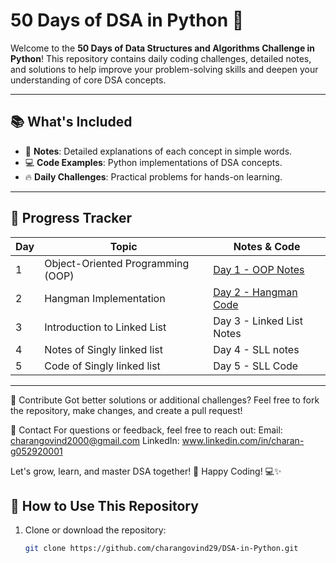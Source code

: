 # 50 Days of DSA in Python 🚀  

Welcome to the **50 Days of Data Structures and Algorithms Challenge in Python**! This repository contains daily coding challenges, detailed notes, and solutions to help improve your problem-solving skills and deepen your understanding of core DSA concepts.

---

## 📚 What's Included
- 📝 **Notes**: Detailed explanations of each concept in simple words.
- 💻 **Code Examples**: Python implementations of DSA concepts.
- 🔥 **Daily Challenges**: Practical problems for hands-on learning.

---

## 📅 Progress Tracker
| Day | Topic                              | Notes & Code                   |
|-----|------------------------------------|---------------------------------|
| 1   | Object-Oriented Programming (OOP) | [Day 1 - OOP Notes]([(https://github.com/charangovind29/DSA-in-Python/blob/main/Notes%20on%20ObjectOrientedProgramming.pdf)]) |
| 2   | Hangman Implementation            | [Day 2 - Hangman Code]([https://github.com/charangovind29/DSA-in-Python/tree/main](https://github.com/charangovind29/DSA-in-Python/blob/main/OOPs%20Hangman%20Project.py)) |
| 3   | Introduction to Linked List       | Day 3 - Linked List Notes|
| 4   | Notes of Singly linked list       | Day 4 - SLL notes|
| 5   | Code of Singly linked list        | Day 5 - SLL Code|

---

🤝 Contribute
Got better solutions or additional challenges? Feel free to fork the repository, make changes, and create a pull request!

📧 Contact
For questions or feedback, feel free to reach out:
Email: charangovind2000@gmail.com
LinkedIn: www.linkedin.com/in/charan-g052920001

Let's grow, learn, and master DSA together! 🌟
Happy Coding! 💻✨

## 🚀 How to Use This Repository
1. Clone or download the repository:
   ```bash
   git clone https://github.com/charangovind29/DSA-in-Python.git
